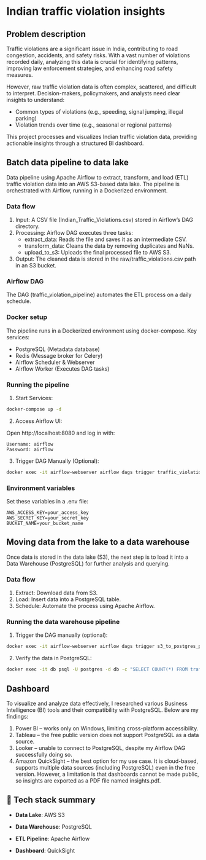 # Indian traffic violation insights

## Problem description

Traffic violations are a significant issue in India, contributing to road congestion, accidents, and safety risks. With a vast number of violations recorded daily, analyzing this data is crucial for identifying patterns, improving law enforcement strategies, and enhancing road safety measures.

However, raw traffic violation data is often complex, scattered, and difficult to interpret. Decision-makers, policymakers, and analysts need clear insights to understand:
-   Common types of violations (e.g., speeding, signal jumping, illegal parking)
-   Violation trends over time (e.g., seasonal or regional patterns)

This project processes and visualizes Indian traffic violation data, providing actionable insights through a structured BI dashboard.

## Batch data pipeline to data lake

Data pipeline using Apache Airflow to extract, transform, and load (ETL) traffic violation data into an AWS S3-based data lake. The pipeline is orchestrated with Airflow, running in a Dockerized environment.

### Data flow

1.	Input: A CSV file (Indian_Traffic_Violations.csv) stored in Airflow’s DAG directory.
2.	Processing: Airflow DAG executes three tasks:
    - extract_data: Reads the file and saves it as an intermediate CSV.
    - transform_data: Cleans the data by removing duplicates and NaNs.
    - upload_to_s3: Uploads the final processed file to AWS S3.
3.	Output: The cleaned data is stored in the raw/traffic_violations.csv path in an S3 bucket.

### Airflow DAG

The DAG (traffic_violation_pipeline) automates the ETL process on a daily schedule.

### Docker setup

The pipeline runs in a Dockerized environment using docker-compose. Key services:
-	PostgreSQL (Metadata database)
-   Redis (Message broker for Celery)
-	Airflow Scheduler & Webserver
-	Airflow Worker (Executes DAG tasks)

### Running the pipeline

1.	Start Services:
```sh
docker-compose up -d
```

2.	Access Airflow UI:

Open http://localhost:8080 and log in with:

```
Username: airflow
Password: airflow
```

3.	Trigger DAG Manually (Optional):

```sh
docker exec -it airflow-webserver airflow dags trigger traffic_violation_pipeline
```

### Environment variables

Set these variables in a .env file:

```
AWS_ACCESS_KEY=your_access_key
AWS_SECRET_KEY=your_secret_key
BUCKET_NAME=your_bucket_name
```

## Moving data from the lake to a data warehouse

Once data is stored in the data lake (S3), the next step is to load it into a Data Warehouse (PostgreSQL) for further analysis and querying.

### Data flow

1. Extract: Download data from S3.
2. Load: Insert data into a PostgreSQL table.
3. Schedule: Automate the process using Apache Airflow.

### Running the data warehouse pipeline

1. Trigger the DAG manually (optional):

```sh
docker exec -it airflow-webserver airflow dags trigger s3_to_postgres_pipeline
```

2. Verify the data in PostgreSQL:
```sh
docker exec -it db psql -U postgres -d db -c "SELECT COUNT(*) FROM traffic_violations;"
```

## Dashboard

To visualize and analyze data effectively, I researched various Business Intelligence (BI) tools and their compatibility with PostgreSQL. Below are my findings:

1. Power BI – works only on Windows, limiting cross-platform accessibility.
2. Tableau – the free public version does not support PostgreSQL as a data source.
3. Looker – unable to connect to PostgreSQL, despite my Airflow DAG successfully doing so.
4. Amazon QuickSight – the best option for my use case. It is cloud-based, supports multiple data sources (including PostgreSQL) even in the free version. However, a limitation is that dashboards cannot be made public, so insights are exported as a PDF file named insights.pdf.

## 🔧 Tech stack summary

- **Data Lake**: AWS S3

- **Data Warehouse**: PostgreSQL

- **ETL Pipeline**: Apache Airflow 

- **Dashboard**: QuickSight